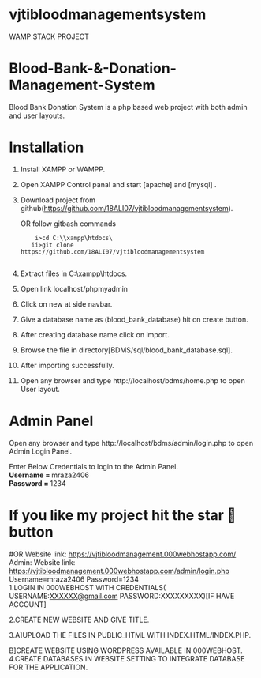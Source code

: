 # vjtibloodmanagementsystem
WAMP STACK PROJECT
# Blood-Bank-&-Donation-Management-System

Blood Bank Donation System is a php based web project with both admin and user layouts.

# Installation

1. Install XAMPP or WAMPP.

2. Open XAMPP Control panal and start [apache] and [mysql] .

3. Download project from github(https://github.com/18ALI07/vjtibloodmanagementsystem).

   OR follow gitbash commands <br>
     ```t
         i>cd C:\\xampp\htdocs\
        ii>git clone https://github.com/18ALI07/vjtibloodmanagementsystem
     
     
4. Extract files in C:\xampp\htdocs.

5. Open link localhost/phpmyadmin

6. Click on new at side navbar.

7. Give a database name as (blood_bank_database) hit on create button.

8. After creating database name click on import.

9. Browse the file in directory[BDMS/sql/blood_bank_database.sql].

10. After importing successfully.

11. Open any browser and type http://localhost/bdms/home.php to open User layout.
     
# Admin Panel
   Open any browser and type http://localhost/bdms/admin/login.php to open Admin Login Panel.
   
   Enter Below Credentials to login to the Admin Panel.<br>
   <b> Username = </b> mraza2406<br>
   <b>Password = </b> 1234
   
# If you like my project hit the star 🌟 button

#OR
Website link: https://vjtibloodmanagement.000webhostapp.com/
Admin:
Website link: https://vjtibloodmanagement.000webhostapp.com/admin/login.php
Username=mraza2406
Password=1234                                                                                                                                                      
1.LOGIN IN 000WEBHOST WITH CREDENTIALS( USERNAME:XXXXXX@gmail.com PASSWORD:XXXXXXXXX)[IF HAVE ACCOUNT]
 
2.CREATE NEW WEBSITE AND GIVE TITLE.
 

3.A]UPLOAD THE FILES IN PUBLIC_HTML WITH INDEX.HTML/INDEX.PHP.
 
   B]CREATE WEBSITE USING WORDPRESS AVAILABLE IN 000WEBHOST.
4.CREATE DATABASES IN WEBSITE SETTING TO INTEGRATE DATABASE FOR THE APPLICATION.
 
 




